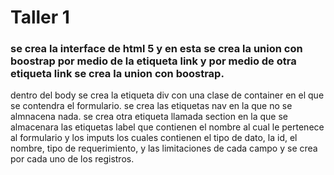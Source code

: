 # Taller 1
### se crea la interface de html 5 y en esta se crea la union con boostrap por medio de la etiqueta link y por medio de otra etiqueta link se crea la union con boostrap.
dentro del body se crea la etiqueta div con una clase de container en el que se contendra el formulario.
se crea las etiquetas nav en la que no se almnacena nada.
se crea otra etiqueta llamada section en la que se almacenara las etiquetas label que contienen el nombre al cual le pertenece al formulario y los imputs los cuales contienen el tipo de dato, la id, el nombre, tipo de requerimiento, y las limitaciones de cada campo y se crea por cada uno de los registros.
